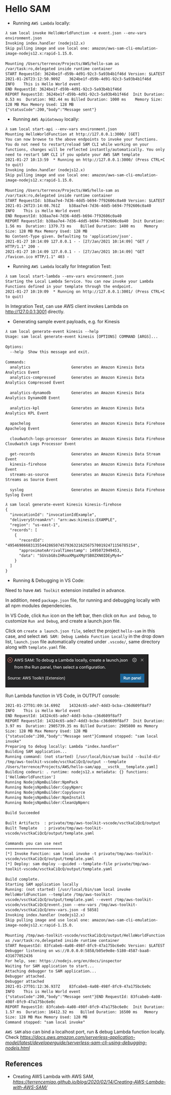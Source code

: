 # Hello SAM

- Running `AWS Lambda` locally:

```
𝜆 sam local invoke HelloWorldFunction -e event.json --env-vars environment.json
Invoking index.handler (nodejs12.x)
Skip pulling image and use local one: amazon/aws-sam-cli-emulation-image-nodejs12.x:rapid-1.15.0.

Mounting /Users/terrence/Projects/AWS/hello-sam as /var/task:ro,delegated inside runtime container
START RequestId: 3624be1f-d59b-4d91-92c3-5a93b4b1f46d Version: $LATEST
2021-01-26T23:12:50.909Z	3624be1f-d59b-4d91-92c3-5a93b4b1f46d	INFO	This is Hello World event
END RequestId: 3624be1f-d59b-4d91-92c3-5a93b4b1f46d
REPORT RequestId: 3624be1f-d59b-4d91-92c3-5a93b4b1f46d	Init Duration: 0.53 ms	Duration: 902.44 ms	Billed Duration: 1000 ms	Memory Size: 128 MB	Max Memory Used: 128 MB
{"statusCode":200,"body":"Message sent"}
```

- Running `AWS ApiGateway` locally:

```
𝜆 sam local start-api --env-vars environment.json
Mounting HelloWorldFunction at http://127.0.0.1:3000/ [GET]
You can now browse to the above endpoints to invoke your functions. You do not need to restart/reload SAM CLI while working on your functions, changes will be reflected instantly/automatically. You only need to restart SAM CLI if you update your AWS SAM template
2021-01-27 10:13:59  * Running on http://127.0.0.1:3000/ (Press CTRL+C to quit)
Invoking index.handler (nodejs12.x)
Skip pulling image and use local one: amazon/aws-sam-cli-emulation-image-nodejs12.x:rapid-1.15.0.

Mounting /Users/terrence/Projects/AWS/hello-sam as /var/task:ro,delegated inside runtime container
START RequestId: b38aa7e4-7d36-4dd5-b694-7f92606c0a40 Version: $LATEST
2021-01-26T23:14:08.761Z	b38aa7e4-7d36-4dd5-b694-7f92606c0a40	INFO	This is Hello World event
END RequestId: b38aa7e4-7d36-4dd5-b694-7f92606c0a40
REPORT RequestId: b38aa7e4-7d36-4dd5-b694-7f92606c0a40	Init Duration: 1.56 ms	Duration: 1379.73 ms	Billed Duration: 1400 ms	Memory Size: 128 MB	Max Memory Used: 128 MB
No Content-Type given. Defaulting to 'application/json'.
2021-01-27 10:14:09 127.0.0.1 - - [27/Jan/2021 10:14:09] "GET / HTTP/1.1" 200 -
2021-01-27 10:14:09 127.0.0.1 - - [27/Jan/2021 10:14:09] "GET /favicon.ico HTTP/1.1" 403 -
```

- Running `AWS Lambda` locally for Integration Test:

```
𝜆 sam local start-lambda --env-vars environment.json
Starting the Local Lambda Service. You can now invoke your Lambda Functions defined in your template through the endpoint.
2021-01-27 10:19:09  * Running on http://127.0.0.1:3001/ (Press CTRL+C to quit)
```

In Integration Test, can use AWS client invokes Lambda on http://127.0.0.1:3001 directly.

- Generating sample event payloads, e.g. for Kinesis

```
𝜆 sam local generate-event kinesis --help
Usage: sam local generate-event kinesis [OPTIONS] COMMAND [ARGS]...

Options:
  --help  Show this message and exit.

Commands:
  analytics                  Generates an Amazon Kinesis Data Analytics Event
  analytics-compressed       Generates an Amazon Kinesis Data Analytics Compressed Event

  analytics-dynamodb         Generates an Amazon Kinesis Data Analytics DynamoDB Event

  analytics-kpl              Generates an Amazon Kinesis Data Analytics KPL Event

  apachelog                  Generates an Amazon Kinesis Data Firehose Apachelog Event

  cloudwatch-logs-processor  Generates an Amazon Kinesis Data Firehose Cloudwatch Logs Processor Event

  get-records                Generates an Amazon Kinesis Data Stream Event
  kinesis-firehose           Generates an Amazon Kinesis Data Firehose Event
  streams-as-source          Generates an Amazon Kinesis Data Firehose Streams as Source Event

  syslog                     Generates an Amazon Kinesis Data Firehose Syslog Event
```

```
𝜆 sam local generate-event kinesis kinesis-firehose
{
  "invocationId": "invocationIdExample",
  "deliveryStreamArn": "arn:aws:kinesis:EXAMPLE",
  "region": "us-east-1",
  "records": [
    {
      "recordId": "49546986683135544286507457936321625675700192471156785154",
      "approximateArrivalTimestamp": 1495072949453,
      "data": "SGVsbG8sIHRoaXMgaXMgYSB0ZXN0IDEyMy4="
    }
  ]
}
```

- Running & Debugging in VS Code:

Need to have `AWS Toolkit` extension installed in advance.

In addition, need `package.json` file, for running and debugging locally with all npm modules dependencies.


In VS Code, click `Run` icon on the left bar, then click on `Run and Debug`, to customize `Run and Debug`, and create a launch.json file.

Click on `create a launch.json file`, select the project `hello-sam` in this case, and select `AWS SAM: Debug Lambda Function Locally` in the drop down list, `launch.json` file automatically created under `.vscode/`, same directory along with `template.yaml` file.

![AWS Toolkit for VS Code](AWS-Toolkit.png "AWS Toolkit for VS Code")

Run Lambda function in VS Code, in OUTPUT console:

```
2021-01-27T01:09:14.699Z	14324c65-ade7-4dd3-bcba-c36d609f8af7	INFO	This is Hello World event
END RequestId: 14324c65-ade7-4dd3-bcba-c36d609f8af7
REPORT RequestId: 14324c65-ade7-4dd3-bcba-c36d609f8af7	Init Duration: 3.97 ms	Duration: 2905739.35 ms	Billed Duration: 2905800 ms	Memory Size: 128 MB	Max Memory Used: 128 MB
{"statusCode":200,"body":"Message sent"}Command stopped: "sam local invoke"
Preparing to debug locally: Lambda "index.handler"
Building SAM application...
Running command: (not started) [/usr/local/bin/sam build --build-dir /tmp/aws-toolkit-vscode/vsctkaCiQcQ/output --template /Users/terrence/Projects/AWS/hello-sam/app___vsctk___template.yaml]
Building codeuri: . runtime: nodejs12.x metadata: {} functions: ['HelloWorldFunction']
Running NodejsNpmBuilder:NpmPack
Running NodejsNpmBuilder:CopyNpmrc
Running NodejsNpmBuilder:CopySource
Running NodejsNpmBuilder:NpmInstall
Running NodejsNpmBuilder:CleanUpNpmrc

Build Succeeded

Built Artifacts  : private/tmp/aws-toolkit-vscode/vsctkaCiQcQ/output
Built Template   : private/tmp/aws-toolkit-vscode/vsctkaCiQcQ/output/template.yaml

Commands you can use next
=========================
[*] Invoke Function: sam local invoke -t private/tmp/aws-toolkit-vscode/vsctkaCiQcQ/output/template.yaml
[*] Deploy: sam deploy --guided --template-file private/tmp/aws-toolkit-vscode/vsctkaCiQcQ/output/template.yaml

Build complete.
Starting SAM application locally
Running: (not started) [/usr/local/bin/sam local invoke HelloWorldFunction --template /tmp/aws-toolkit-vscode/vsctkaCiQcQ/output/template.yaml --event /tmp/aws-toolkit-vscode/vsctkaCiQcQ/event.json --env-vars /tmp/aws-toolkit-vscode/vsctkaCiQcQ/env-vars.json -d 5858]
Invoking index.handler (nodejs12.x)
Skip pulling image and use local one: amazon/aws-sam-cli-emulation-image-nodejs12.x:rapid-1.15.0.

Mounting /tmp/aws-toolkit-vscode/vsctkaCiQcQ/output/HelloWorldFunction as /var/task:ro,delegated inside runtime container
START RequestId: 83fcabeb-4a08-498f-8fc9-47a175bc6e0c Version: $LATEST
Debugger listening on ws://0.0.0.0:5858/b05e9e8e-5180-4587-baa8-431677052436
For help, see: https://nodejs.org/en/docs/inspector
Waiting for SAM application to start...
Attaching debugger to SAM application...
Debugger attached.
Debugger attached
2021-01-27T01:12:36.937Z	83fcabeb-4a08-498f-8fc9-47a175bc6e0c	INFO	This is Hello World event
{"statusCode":200,"body":"Message sent"}END RequestId: 83fcabeb-4a08-498f-8fc9-47a175bc6e0c
REPORT RequestId: 83fcabeb-4a08-498f-8fc9-47a175bc6e0c	Init Duration: 1.57 ms	Duration: 16412.32 ms	Billed Duration: 16500 ms	Memory Size: 128 MB	Max Memory Used: 128 MB
Command stopped: "sam local invoke"
```

`AWS SAM` also can bind a localhost port, run & debug Lambda function locally. Check _https://docs.aws.amazon.com/serverless-application-model/latest/developerguide/serverless-sam-cli-using-debugging-nodejs.html_

References
----------

- Creating AWS Lambda with AWS SAM, _https://terrencemiao.github.io/blog/2020/02/14/Creating-AWS-Lambda-with-AWS-SAM/_